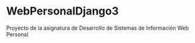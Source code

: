 # WebPersonalDjango3
Proyecto de la asignatura de Desarrollo de Sistemas de Información Web Personal
